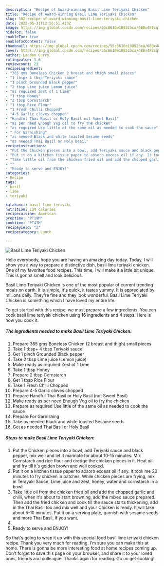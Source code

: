 ```yaml
---
description: "Recipe of Award-winning Basil Lime Teriyaki Chicken"
title: "Recipe of Award-winning Basil Lime Teriyaki Chicken"
slug: 502-recipe-of-award-winning-basil-lime-teriyaki-chicken
date: 2022-05-31T12:56:51.423Z
image: https://img-global.cpcdn.com/recipes/55c8610e10852bca/680x482cq70/basil-lime-teriyaki-chicken-recipe-main-photo.jpg
hideToc: false
enableToc: true
enableTocContent: false
thumbnail: https://img-global.cpcdn.com/recipes/55c8610e10852bca/680x482cq70/basil-lime-teriyaki-chicken-recipe-main-photo.jpg
cover: https://img-global.cpcdn.com/recipes/55c8610e10852bca/680x482cq70/basil-lime-teriyaki-chicken-recipe-main-photo.jpg
author: Landon Curry
ratingvalue: 3.6
reviewcount: 23
recipeingredient:
- "365 gms Boneless Chicken 2 breast and thigh small pieces"
- "1 tbsp+ 4 tbsp Teriyaki sauce"
- "1 pinch Grounded Black pepper"
- "2 tbsp Lime juice Lemon juice"
- "as required Zest of 1 Lime"
- "1 tbsp Honey"
- "2 tbsp Cornstarch"
- "1 tbsp Rice Flour"
- "1 Fresh Chilli Chopped"
- "4-5 Garlic cloves chopped"
- "Handful Thai Basil or Holy Basil not Sweet Basil"
- "as per need Enough Veg oil to fry the chicken"
- "as required Use little of the same oil as needed to cook the sauce"
- " For Garnishing"
- "as needed Black and white toasted Sesame seeds"
- "as needed Thai Basil or Holy Basil"
recipeinstructions:
- "Put the Chicken pieces into a bowl, add Teriyaki sauce and black pepper, mix well and let it marinate for about 10-15 minutes. Mix Cornstarch and rice flour and dredge the chicken pieces in it. Heat oil and fry till it&#39;s golden brown and well cooked."
- "Put it on a kitchen tissue paper to absorb excess oil if any. It took me 20 minutes to fry chicken in batches. While chicken pieces are frying, mix in Terayaki Sauce, Lime juice and zest, honey, water and cornstarch in a bowl."
- "Take little oil from the chicken fried oil and add the chopped garlic and chilli, when it&#39;s about to start browning, add the mixed sauce prepared. Then add the fried chicken and cook till the sauce starts thickening, add in the Thai Basil too and mix well and your Chicken is ready. It will take about 5-10 minutes. Put it on a serving plate, garnish with sesame seeds and more Thai Basil, if you want."
- ""
- "Ready to serve and ENJOY!"
categories:
- Recipe
tags:
- basil
- lime
- teriyaki

katakunci: basil lime teriyaki 
nutrition: 134 calories
recipecuisine: American
preptime: "PT19M"
cooktime: "PT47M"
recipeyield: "2"
recipecategory: Lunch

---
```



![Basil Lime Teriyaki Chicken](https://img-global.cpcdn.com/recipes/55c8610e10852bca/680x482cq70/basil-lime-teriyaki-chicken-recipe-main-photo.jpg)

Hello everybody, hope you are having an amazing day today. Today, I will show you a way to prepare a distinctive dish, basil lime teriyaki chicken. One of my favorites food recipes. This time, I will make it a little bit unique. This is gonna smell and look delicious.



Basil Lime Teriyaki Chicken is one of the most popular of current trending meals on earth. It is simple, it's quick, it tastes yummy. It is appreciated by millions daily. They're fine and they look wonderful. Basil Lime Teriyaki Chicken is something which I have loved my entire life.


To get started with this recipe, we must prepare a few ingredients. You can cook basil lime teriyaki chicken using 16 ingredients and 4 steps. Here is how you cook it.

<!--inarticleads1-->

##### The ingredients needed to make Basil Lime Teriyaki Chicken:

1. Prepare 365 gms Boneless Chicken (2 breast and thigh) small pieces
1. Take 1 tbsp+ 4 tbsp Teriyaki sauce
1. Get 1 pinch Grounded Black pepper
1. Take 2 tbsp Lime juice (Lemon juice)
1. Make ready as required Zest of 1 Lime
1. Take 1 tbsp Honey
1. Prepare 2 tbsp Cornstarch
1. Get 1 tbsp Rice Flour
1. Take 1 Fresh Chilli Chopped
1. Prepare 4-5 Garlic cloves chopped
1. Prepare Handful Thai Basil or Holy Basil (not Sweet Basil)
1. Make ready as per need Enough Veg oil to fry the chicken
1. Prepare as required Use little of the same oil as needed to cook the sauce
1. Prepare  For Garnishing
1. Take as needed Black and white toasted Sesame seeds
1. Get as needed Thai Basil or Holy Basil




<!--inarticleads2-->

##### Steps to make Basil Lime Teriyaki Chicken:

1. Put the Chicken pieces into a bowl, add Teriyaki sauce and black pepper, mix well and let it marinate for about 10-15 minutes. Mix Cornstarch and rice flour and dredge the chicken pieces in it. Heat oil and fry till it&#39;s golden brown and well cooked.
1. Put it on a kitchen tissue paper to absorb excess oil if any. It took me 20 minutes to fry chicken in batches. While chicken pieces are frying, mix in Terayaki Sauce, Lime juice and zest, honey, water and cornstarch in a bowl.
1. Take little oil from the chicken fried oil and add the chopped garlic and chilli, when it&#39;s about to start browning, add the mixed sauce prepared. Then add the fried chicken and cook till the sauce starts thickening, add in the Thai Basil too and mix well and your Chicken is ready. It will take about 5-10 minutes. Put it on a serving plate, garnish with sesame seeds and more Thai Basil, if you want.
1. 
1. Ready to serve and ENJOY!



So that's going to wrap it up with this special food basil lime teriyaki chicken recipe. Thank you very much for reading. I'm sure you can make this at home. There is gonna be more interesting food at home recipes coming up. Don't forget to save this page on your browser, and share it to your loved ones, friends and colleague. Thanks again for reading. Go on get cooking!
